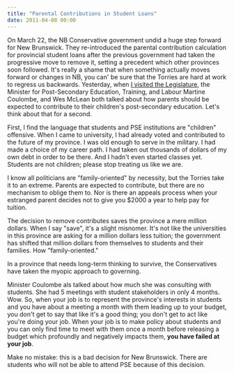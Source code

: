 ```yaml
---
title: "Parental Contributions in Student Loans"
date: 2011-04-08 00:00
---
```


On March 22, the NB Conservative government undid a huge step forward for New Brunswick. They re-introduced the parental contribution calculation for provincial student loans after the previous government had taken the progressive move to remove it, setting a precedent which other provinces soon followed. It's really a shame that when something actually moves forward or changes in NB, you can' be sure that the Torries are hard at work to regress us backwards. Yesterday, when [I visited the Legislature](http://ashfurrow.com/index.php/2011/04/visit-to-the-legislature/), the Minister for Post-Secondary Education, Training, and Labour Martine Coulombe, and&nbsp;Wes McLean both talked about how parents should be expected to contribute to their children's post-secondary education. Let's think about that for a second.

First, I find the language that students and PSE institutions are "children" offensive. When I came to university, I had already voted and contributed to the future of my province. I was old enough to serve in the military. I had made a choice of my career path. I had taken out thousands of dollars of my own debt in order to be there. And I hadn't even started classes yet. Students are not children; please stop treating us like we are.

I know all politicians are "family-oriented" by necessity, but the Torries take it to an extreme. Parents are expected to contribute, but there are no mechanism to oblige them to. Nor is there an appeals process when your estranged parent decides not to give you $2000 a year to help pay for tuition.

The decision to remove contributes saves the province a mere million dollars. When I say "save", it's a slight misnomer. It's not like the universities in this province are asking for a million dollars less tuition; the government has shifted that million dollars from themselves to students and their families. How "family-oriented."

In a province that needs long-term thinking to survive, the Conservatives have taken the myopic approach to governing.

Minister Coulombe als talked about how much she was consulting with students. She had 5 meetings with student stakeholders in only 4 months. Wow. So, when your job is to represent the province's interests in students and you have about a meeting a month with them leading up to your budget, you don't get to say that like it's a good thing; you don't get to act like you're doing your job. When your job is to make policy about students and you can only find time to meet with them once a month before releasing a budget which profoundly and negatively impacts them, **you have failed at your job**.

Make no mistake: this is a bad decision for New Brunswick. There are students who will not be able to attend PSE because of this decision.

<!-- more -->
